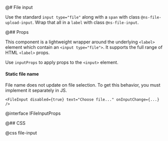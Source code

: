 @# File input

Use the standard `input type="file"` along with a `span` with class `@ns-file-upload-input`.
Wrap that all in a `label` with class `@ns-file-input`.

@## Props

This component is a lightweight wrapper around the underlying `<label>` element
which contain an `<input type="file">`. It supports the full range of HTML `<label>` props.

Use `inputProps` to apply props to the `<input>` element.

<div class="@ns-callout @ns-intent-warning @ns-icon-warning-sign">
    <h4 class="@ns-heading">Static file name</h4>
    File name does not update on file selection. To get this behavior,
    you must implement it separately in JS.
</div>

```tsx
<FileInput disabled={true} text="Choose file..." onInputChange={...} />
```

@interface IFileInputProps

@## CSS

@css file-input
